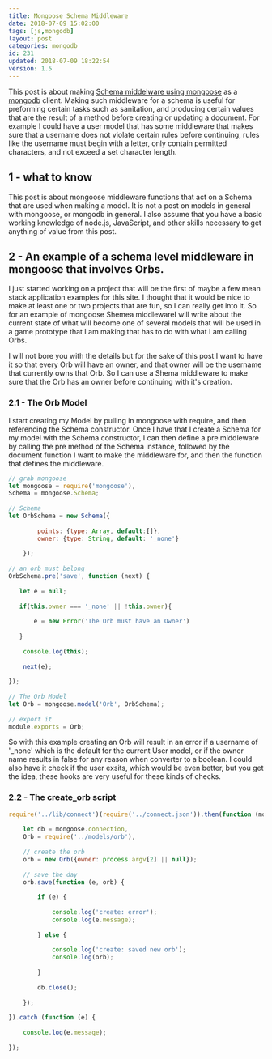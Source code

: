 ```yaml
---
title: Mongoose Schema Middleware
date: 2018-07-09 15:02:00
tags: [js,mongodb]
layout: post
categories: mongodb
id: 231
updated: 2018-07-09 18:22:54
version: 1.5
---
```


This post is about making [Schema middelware using mongoose](http://mongoosejs.com/docs/middleware.html) as a [mongodb](https://www.mongodb.com/) client. Making such middleware for a schema is useful for preforming certain tasks such as sanitation, and producing certain values that are the result of a method before creating or updating a document. For example I could have a user model that has some middleware that makes sure that a username does not violate certain rules before continuing, rules like the username must begin with a letter, only contain permitted characters, and not exceed a set character length.

<!-- more -->

## 1 - what to know

This post is about mongoose middleware functions that act on a Schema that are used when making a model. It is not a post on models in general with mongoose, or mongodb in general. I also assume that you have a basic working knowledge of node.js, JavaScript, and other skills necessary to get anything of value from this post.

## 2 - An example of a schema level middleware in mongoose that involves Orbs.

I just started working on a project that will be the first of maybe a few mean stack application examples for this site. I thought that it would be nice to make at least one or two projects that are fun, so I can really get into it. So for an example of mongoose Shemea middlewareI will write about the current state of what will become one of several models that will be used in a game prototype that I am making that has to do with what I am calling Orbs.

I will not bore you with the details but for the sake of this post I want to have it so that every Orb will have an owner, and that owner will be the username that currently owns that Orb. So I can use a Shema middleware to make sure that the Orb has an owner before continuing with it's creation.

### 2.1 - The Orb Model

I start creating my Model by pulling in mongoose with require, and then referencing the Schema constructor. Once I have that I create a Schema for my model with the Schema constructor, I can then define a pre middleware by calling the pre method of the Schema instance, followed by the document function I want to make the middleware for, and then the function that defines the middleware.

```js
// grab mongoose
let mongoose = require('mongoose'),
Schema = mongoose.Schema;
 
// Schema
let OrbSchema = new Schema({
        
        points: {type: Array, default:[]},
        owner: {type: String, default: '_none'}
        
    });
 
// an orb must belong
OrbSchema.pre('save', function (next) {
 
   let e = null;
 
   if(this.owner === '_none' || !this.owner){
 
       e = new Error('The Orb must have an Owner')
 
   }
 
    console.log(this);
 
    next(e);
 
});
 
// The Orb Model
let Orb = mongoose.model('Orb', OrbSchema);
 
// export it
module.exports = Orb;
```

So with this example creating an Orb will result in an error if a username of '_none' which is the default for the current User model, or if the owner name results in false for any reason when converter to a boolean. I could also have it check if the user exsits, which would be even better, but you get the idea, these hooks are very useful for these kinds of checks.

### 2.2 - The create_orb script

```js
require('../lib/connect')(require('../connect.json')).then(function (mongoose) {
 
    let db = mongoose.connection,
    Orb = require('../models/orb'),
 
    // create the orb
    orb = new Orb({owner: process.argv[2] || null});
 
    // save the day
    orb.save(function (e, orb) {
 
        if (e) {
 
            console.log('create: error');
            console.log(e.message);
 
        } else {
 
            console.log('create: saved new orb');
            console.log(orb);
 
        }
 
        db.close();
 
    });
 
}).catch (function (e) {
 
    console.log(e.message);
 
});
```